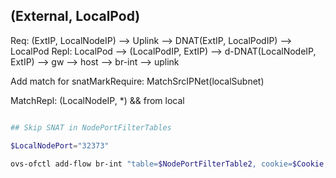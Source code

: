 ## (External, LocalPod)

Req: (ExtIP, LocalNodeIP)  --> Uplink --> DNAT(ExtIP, LocalPodIP) --> LocalPod
Repl: LocalPod --> (LocalPodIP, ExtIP) --> d-DNAT(LocalNodeIP, ExtIP) --> gw --> host --> br-int --> uplink

Add match for snatMarkRequire: MatchSrcIPNet(localSubnet)

MatchRepl: (LocalNodeIP, *) && from local


``` powershell

## Skip SNAT in NodePortFilterTables

$LocalNodePort="32373"

ovs-ofctl add-flow br-int "table=$NodePortFilterTable2, cookie=$Cookie,priority=200,ip,tcp,tp_dst=$LocalNodePort actions="

```
